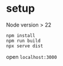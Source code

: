 # setup

Node version > 22

```
npm install
npm run build
npx serve dist
```

open `localhost:3000`
